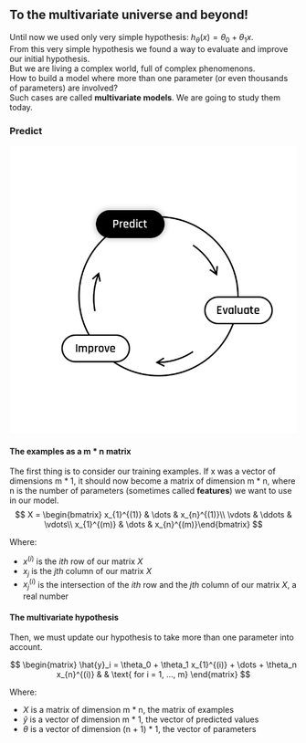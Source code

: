 ## To the multivariate universe and beyond!

Until now we used only very simple hypothesis: $h_{\theta}(x) = \theta_0 + \theta_1 x$.  
From this very simple hypothesis we found a way to evaluate and improve our initial hypothesis.   
But we are living a complex world, full of complex phenomenons.  
How to build a model where more than one parameter (or even thousands of parameters) are involved?  
Such cases are called **multivariate models**. We are going to study them today.  


### Predict 
<img src="../../day00/assets/Predict.png" />  

#### The examples as a m * n matrix
The first thing is to consider our training examples. If x was a vector of dimensions m * 1, it should now become a matrix of dimension m * n, where n is the number of parameters (sometimes called **features**) we want to use in our model.   
$$
X = \begin{bmatrix} 
x_{1}^{(1)} & \dots & x_{n}^{(1)}\\
\vdots & \ddots & \vdots\\
x_{1}^{(m)} & \dots & x_{n}^{(m)}\end{bmatrix}
$$

Where:
- $x^{(i)}$ is the *ith* row of our matrix $X$
- $x_{j}$ is the *jth* column of our matrix $X$
- $x_{j}^{(i)}$ is the intersection of the *ith* row and the *jth* column of our matrix $X$, a real number
  

#### The multivariate hypothesis
Then, we must update our hypothesis to take more than one parameter into account. 

$$
\begin{matrix}
\hat{y}_i = \theta_0 + \theta_1 x_{1}^{(i)} + \dots + \theta_n x_{n}^{(i)} & & \text{ for i = 1, ..., m}    
\end{matrix}
$$  

Where:
- $X$ is a matrix of dimension m * n, the matrix of examples
- $\hat{y}$ is a vector of dimension m * 1, the vector of predicted values
- $\theta$ is a vector of dimension (n + 1) * 1, the vector of parameters
  

